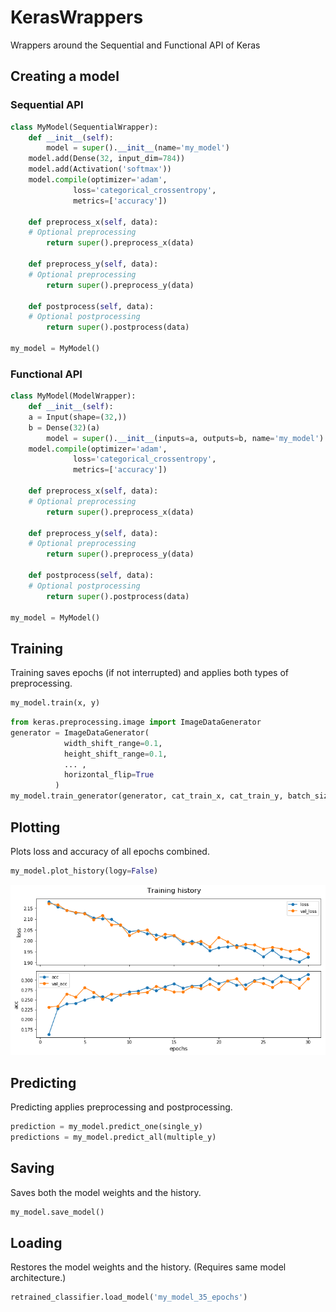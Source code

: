 # KerasWrappers
Wrappers around the Sequential and Functional API of Keras

## Creating a model
### Sequential API
```python
class MyModel(SequentialWrapper):
    def __init__(self):
        model = super().__init__(name='my_model')
	model.add(Dense(32, input_dim=784))
	model.add(Activation('softmax'))
	model.compile(optimizer='adam',
              loss='categorical_crossentropy',
              metrics=['accuracy'])

    def preprocess_x(self, data):
	# Optional preprocessing
        return super().preprocess_x(data)

    def preprocess_y(self, data):
	# Optional preprocessing
        return super().preprocess_y(data)

    def postprocess(self, data):
	# Optional postprocessing
        return super().postprocess(data)

my_model = MyModel()
```

### Functional API
```python
class MyModel(ModelWrapper):
    def __init__(self):
	a = Input(shape=(32,))
	b = Dense(32)(a)
        model = super().__init__(inputs=a, outputs=b, name='my_model')
	model.compile(optimizer='adam',
              loss='categorical_crossentropy',
              metrics=['accuracy'])

    def preprocess_x(self, data):
	# Optional preprocessing
        return super().preprocess_x(data)

    def preprocess_y(self, data):
	# Optional preprocessing
        return super().preprocess_y(data)

    def postprocess(self, data):
	# Optional postprocessing
        return super().postprocess(data)

my_model = MyModel()
```

## Training
Training saves epochs (if not interrupted) and applies both types of preprocessing.
```python
my_model.train(x, y)
```
```python
from keras.preprocessing.image import ImageDataGenerator
generator = ImageDataGenerator(
            width_shift_range=0.1,
            height_shift_range=0.1,
            ... ,
            horizontal_flip=True
          )
my_model.train_generator(generator, cat_train_x, cat_train_y, batch_size=64, epochs=5)
```

## Plotting
Plots loss and accuracy of all epochs combined.
```python
my_model.plot_history(logy=False)
```
![Example plot](example_plot.png)


## Predicting
Predicting applies preprocessing and postprocessing.
```python
prediction = my_model.predict_one(single_y)
predictions = my_model.predict_all(multiple_y)
```

## Saving
Saves both the model weights and the history.
```python
my_model.save_model()
```

## Loading
Restores the model weights and the history. (Requires same model architecture.)
```python
retrained_classifier.load_model('my_model_35_epochs')
```

